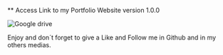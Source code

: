 ** Access Link to my Portfolio Website version 1.0.0

![Google drive](https://drive.google.com/file/d/1cOtOmMFdwyqYCnzihp94idJgPvSdlDOx/view?usp=share_link)

Enjoy and don´t forget to give a Like and Follow me in Github and in my others medias.

